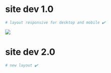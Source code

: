 # site dev 1.0
```bash
# layout responsive for desktop and mobile ✔️
```
<img src="images/gif-site-1.0.gif">

# site dev 2.0
```bash
# new layout ✔️
```